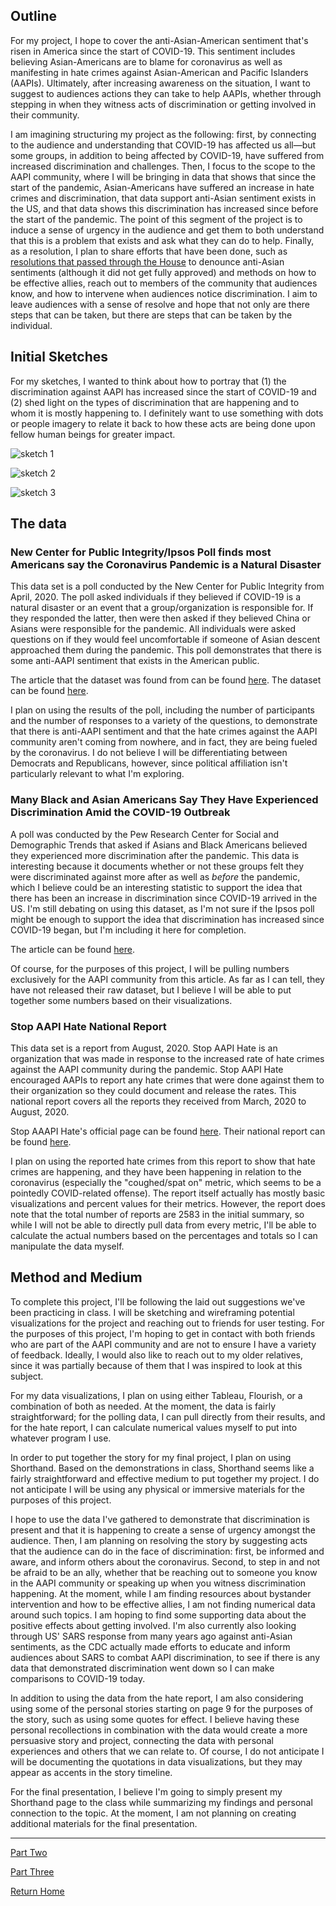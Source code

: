 ## Outline 

For my project, I hope to cover the anti-Asian-American sentiment that's risen in America since the start of COVID-19. This sentiment includes believing Asian-Americans are to blame for coronavirus as well as manifesting in hate crimes against Asian-American and Pacific Islanders (AAPIs). Ultimately, after increasing awareness on the situation, I want to suggest to audiences actions they can take to help AAPIs, whether through stepping in when they witness acts of discrimination or getting involved in their community. 

I am imagining structuring my project as the following: first, by connecting to the audience and understanding that COVID-19 has affected us all&mdash;but some groups, in addition to being affected by COVID-19, have suffered from increased discrimination and challenges. Then, I focus to the scope to the AAPI community, where I will be bringing in data that shows that since the start of the pandemic, Asian-Americans have suffered an increase in hate crimes and discrimination, that data support anti-Asian sentiment exists in the US, and that data shows this discrimination has increased since before the start of the pandemic. The point of this segment of the project is to induce a sense of urgency in the audience and get them to both understand that this is a problem that exists and ask what they can do to help. Finally, as a resolution, I plan to share efforts that have been done, such as [resolutions that passed through the House](https://meng.house.gov/media-center/press-releases/house-passes-meng-resolution-to-denounce-anti-asian-sentiment-related-to) to denounce anti-Asian sentiments (although it did not get fully approved) and methods on how to be effective allies, reach out to members of the community that audiences know, and how to intervene when audiences notice discrimination. I aim to leave audiences with a sense of resolve and hope that not only are there steps that can be taken, but there are steps that can be taken by the individual. 

## Initial Sketches 

For my sketches, I wanted to think about how to portray that (1) the discrimination against AAPI has increased since the start of COVID-19 and (2) shed light on the types of discrimination that are happening and to whom it is mostly happening to. I definitely want to use something with dots or people imagery to relate it back to how these acts are being done upon fellow human beings for greater impact. 

![sketch 1](https://i.imgur.com/OulcbOk.jpg)

![sketch 2](https://i.imgur.com/1f6CHZY.jpg) 

![sketch 3](https://i.imgur.com/buKjjCM.jpg) 

## The data 

### New Center for Public Integrity/Ipsos Poll finds most Americans say the Coronavirus Pandemic is a Natural Disaster 

This data set is a poll conducted by the New Center for Public Integrity from April, 2020. The poll asked individuals if they believed if COVID-19 is a natural disaster or an event that a group/organization is responsible for. If they responded the latter, then were then asked if they believed China or Asians were responsible for the pandemic. All individuals were asked questions on if they would feel uncomfortable if someone of Asian descent approached them during the pandemic. This poll demonstrates that there is some anti-AAPI sentiment that exists in the American public. 

The article that the dataset was found from can be found [here](https://www.ipsos.com/en-us/news-polls/center-for-public-integrity-poll-2020). The dataset can be found [here](https://www.ipsos.com/sites/default/files/ct/news/documents/2020-04/topline-center-for-public-integrity-042820.pdf). 

I plan on using the results of the poll, including the number of participants and the number of responses to a variety of the questions, to demonstrate that there is anti-AAPI sentiment and that the hate crimes against the AAPI community aren't coming from nowhere, and in fact, they are being fueled by the coronavirus. I do not believe I will be differentiating between Democrats and Republicans, however, since political affiliation isn't particularly relevant to what I'm exploring. 

### Many Black and Asian Americans Say They Have Experienced Discrimination Amid the COVID-19 Outbreak

A poll was conducted by the Pew Research Center for Social and Demographic Trends that asked if Asians and Black Americans believed they experienced more discrimination after the pandemic. This data is interesting because it documents whether or not these groups felt they were discriminated against more after as well as *before* the pandemic, which I believe could be an interesting statistic to support the idea that there has been an increase in discrimination since COVID-19 arrived in the US. I'm still debating on using this dataset, as I'm not sure if the Ipsos poll might be enough to support the idea that discrimination has increased since COVID-19 began, but I'm including it here for completion. 

The article can be found [here](https://www.pewresearch.org/social-trends/2020/07/01/many-black-and-asian-americans-say-they-have-experienced-discrimination-amid-the-covid-19-outbreak/). 

Of course, for the purposes of this project, I will be pulling numbers exclusively for the AAPI community from this article. As far as I can tell, they have not released their raw dataset, but I believe I will be able to put together some numbers based on their visualizations. 

### Stop AAPI Hate National Report 

This data set is a report from August, 2020. Stop AAPI Hate is an organization that was made in response to the increased rate of hate crimes against the AAPI community during the pandemic. Stop AAPI Hate encouraged AAPIs to report any hate crimes that were done against them to their organization so they could document and release the rates. This national report covers all the reports they received from March, 2020 to August, 2020. 

Stop AAAPI Hate's official page can be found [here](https://stopaapihate.org/). Their national report can be found [here](https://secureservercdn.net/104.238.69.231/a1w.90d.myftpupload.com/wp-content/uploads/2020/10/Stop_AAPI_Hate_National_Report_200805.pdf). 

I plan on using the reported hate crimes from this report to show that hate crimes are happening, and they have been happening in relation to the coronavirus (especially the "coughed/spat on" metric, which seems to be a pointedly COVID-related offense). The report itself actually has mostly basic visualizations and percent values for their metrics. However, the report does note that the total number of reports are 2583 in the initial summary, so while I will not be able to directly pull data from every metric, I'll be able to calculate the actual numbers based on the percentages and totals so I can manipulate the data myself. 

## Method and Medium 

To complete this project, I'll be following the laid out suggestions we've been practicing in class. I will be sketching and wireframing potential visualizations for the project and reaching out to friends for user testing. For the purposes of this project, I'm hoping to get in contact with both friends who are part of the AAPI community and are not to ensure I have a variety of feedback. Ideally, I would also like to reach out to my older relatives, since it was partially because of them that I was inspired to look at this subject. 

For my data visualizations, I plan on using either Tableau, Flourish, or a combination of both as needed. At the moment, the data is fairly straightforward; for the polling data, I can pull directly from their results, and for the hate report, I can calculate numerical values myself to put into whatever program I use.

In order to put together the story for my final project, I plan on using Shorthand. Based on the demonstrations in class, Shorthand seems like a fairly straightforward and effective medium to put together my project. I do not anticipate I will be using any physical or immersive materials for the purposes of this project. 

I hope to use the data I've gathered to demonstrate that discrimination is present and that it is happening to create a sense of urgency amongst the audience. Then, I am planning on resolving the story by suggesting acts that the audience can do in the face of discrimination: first, be informed and aware, and inform others about the coronavirus. Second, to step in and not be afraid to be an ally, whether that be reaching out to someone you know in the AAPI community or speaking up when you witness discrimination happening. At the moment, while I am finding resources about bystander intervention and how to be effective allies, I am not finding numerical data around such topics. I am hoping to find some supporting data about the positive effects about getting involved. I'm also currently also looking through US' SARS response from many years ago against anti-Asian sentiments, as the CDC actually made efforts to educate and inform audiences about SARS to combat AAPI discrimination, to see if there is any data that demonstrated discrimination went down so I can make comparisons to COVID-19 today. 

In addition to using the data from the hate report, I am also considering using some of the personal stories starting on page 9 for the purposes of the story, such as using some quotes for effect. I believe having these personal recollections in combination with the data would create a more persuasive story and project, connecting the data with personal experiences and others that we can relate to. Of course, I do not anticipate I will be documenting the quotations in data visualizations, but they may appear as accents in the story timeline. 

For the final presentation, I believe I'm going to simply present my Shorthand page to the class while summarizing my findings and personal connection to the topic. At the moment, I am not planning on creating additional materials for the final presentation. 

<hr> 

[Part Two](/cho_final_project_part2.md)

[Part Three](/cho_final_project_part3.md)

[Return Home](/README.md)
